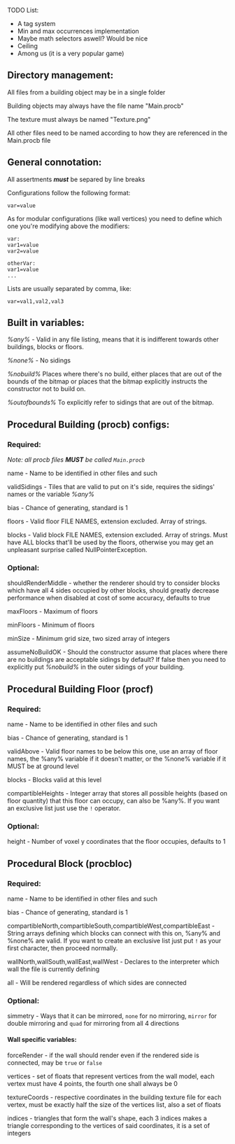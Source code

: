 TODO List:
- A tag system
- Min and max occurrences implementation
- Maybe math selectors aswell? Would be nice
- Ceiling
- Among us (it is a very popular game)

## Directory management:

All files from a building object may be in a single folder

Building objects may always have the file name "Main.procb"

The texture must always be named "Texture.png"

All other files need to be named according to how they are referenced in the Main.procb file

## General connotation:

All assertments ***must*** be separed by line breaks

Configurations follow the following format:

`var=value`

As for modular configurations (like wall vertices) you need to define which one you're modifying above the modifiers:

```
var:
var1=value
var2=value

otherVar:
var1=value
...
```

Lists are usually separated by comma, like:

`var=val1,val2,val3`

## Built in variables:
_%any%_ - Valid in any file listing, means that it is indifferent towards other buildings, blocks or floors.

_%none%_ - No sidings

_%nobuild%_ Places where there's no build, either places that are out of the bounds of the bitmap or places that the bitmap explicitly instructs the constructor not to build on.

_%outofbounds%_ To explicitly refer to sidings that are out of the bitmap. 

## Procedural Building (procb) configs:
### Required:

_Note: all procb files **MUST** be called `Main.procb`_

name - Name to be identified in other files and such

validSidings - Tiles that are valid to put on it's side, requires the sidings' names or the variable _%any%_

bias - Chance of generating, standard is 1

floors - Valid floor FILE NAMES, extension excluded. Array of strings.

blocks - Valid block FILE NAMES, extension excluded. Array of strings. Must have ALL blocks that'll be used by the floors, otherwise you may get an unpleasant surprise called NullPointerException.


### Optional:

shouldRenderMiddle - whether the renderer should try to consider blocks which have all 4 sides occupied by other blocks, should greatly decrease performance when disabled at cost of some accuracy, defaults to true

maxFloors - Maximum of floors

minFloors - Minimum of floors

minSize - Minimum grid size, two sized array of integers  

assumeNoBuildOK - Should the constructor assume that places where there are no buildings are acceptable sidings by default? If false then you need to explicitly put _%nobuild%_ in the outer sidings of your building.

## Procedural Building Floor (procf)

### Required:

name - Name to be identified in other files and such

bias - Chance of generating, standard is 1

validAbove - Valid floor names to be below this one, use an array of floor names, the %any% variable if it doesn't matter, or the %none% variable if it MUST be at ground level

blocks - Blocks valid at this level

compartibleHeights - Integer array that stores all possible heights (based on floor quantity) that this floor can occupy, can also be %any%. If you want an exclusive list just use the `!` operator.

### Optional:

height - Number of voxel y coordinates that the floor occupies, defaults to 1

## Procedural Block (procbloc)

### Required:

name - Name to be identified in other files and such

bias - Chance of generating, standard is 1

compartibleNorth,compartibleSouth,compartibleWest,compartibleEast - String arrays defining which blocks can connect with this on, %any% and %none% are valid. If you want to create an exclusive list just put `!` as your first character, then proceed normally.

wallNorth,wallSouth,wallEast,wallWest - Declares to the interpreter which wall the file is currently defining

all - Will be rendered regardless of which sides are connected

### Optional: 

simmetry - Ways that it can be mirrored, `none` for no mirroring, `mirror` for double mirroring and `quad` for mirroring from all 4 directions

#### Wall specific variables:

forceRender - if the wall should render even if the rendered side is connected, may be `true` or `false`

vertices - set of floats that represent vertices from the wall model, each vertex must have 4 points, the fourth one shall always be 0

textureCoords - respective coordinates in the building texture file for each vertex, must be exactly half the size of the vertices list, also a set of floats

indices - triangles that form the wall's shape, each 3 indices makes a triangle corresponding to the vertices of said coordinates, it is a set of integers
